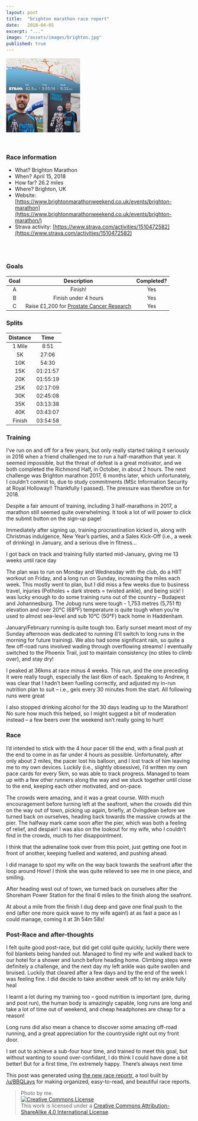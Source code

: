 ```yaml
---
layout: post
title:  "brighton marathon race report"
date:   2018-04-05
excerpt: "..."
image: "/assets/images/brighton.jpg"
published: true
---
```



<span class="image left"><img src="/assets/images/brighton_marathon.jpg" alt="" width=200></span>

<br>

### Race information
- What? Brighton Marathon
- When? April 15, 2018
- How far? 26.2 miles
- Where? Brighton, UK
- Website: [https://www.brightonmarathonweekend.co.uk/events/brighton-marathon](https://www.brightonmarathonweekend.co.uk/events/brighton-marathon/)
- Strava activity: [https://www.strava.com/activities/1510472582](https://www.strava.com/activities/1510472582)

<br>
<br>

### Goals

| Goal |                                             Description                                            | Completed? |
|:----:|:--------------------------------------------------------------------------------------------------:|:----------:|
| A    | Finish!                                                                                            | Yes        |
| B    | Finish under 4 hours                                                                               | Yes        |
| C    | Raise £1,200 for [Prostate Cancer Research](https://www.justgiving.com/fundraising/skbrighton2018) | Yes        |

### Splits

| Distance |   Time   |
|:--------:|:--------:|
| 1 Mile   | 8:51     |
| 5K       | 27:06    |
| 10K      | 54:30    |
| 15K      | 01:21:57 |
| 20K      | 01:55:19 |
| 25K      | 02:17:09 |
| 30K      | 02:45:08 |
| 35K      | 03:13:38 |
| 40K      | 03:43:07 |
| Finish   | 03:54:58 |

### Training

I’ve run on and off for a few years, but only really started taking it seriously in 2016 when a friend challenged me to run a half-marathon that year. It seemed impossible, but the threat of defeat is a great motivator, and we both completed the Richmond Half, in October, in about 2 hours. The next challenge was Brighton marathon 2017, 6 months later, which unfortunately, I couldn’t commit to, due to study commitments (MSc Information Security at Royal Holloway!! Thankfully I passed). The pressure was therefore on for 2018. 

Despite a fair amount of training, including 3 half-marathons in 2017, a marathon still seemed quite overwhelming. It took a lot of will power to click the submit button on the sign-up page! 

Immediately after signing up, training procrastination kicked in, along with Christmas indulgence, New Year’s parties, and a Sales Kick-Off (i.e., a week of drinking) in January, and a serious dive in fitness…

I got back on track and training fully started mid-January, giving me 13 weeks until race day

The plan was to run on Monday and Wednesday with the club, do a HIIT workout on Friday, and a long run on Sunday, increasing the miles each week. This mostly went to plan, but I did miss a few weeks due to business travel, injuries (Potholes + dark streets = twisted ankle), and being sick! I was lucky enough to do some training runs out of the country – Budapest and Johannesburg. The Jobug runs were tough - 1,753 metres (5,751 ft) elevation and over 20°C (68°F) temperature is quite tough when you’re used to almost sea-level and sub 10°C (50°F) back home in Haddenham.

January/February running is quite tough too. Early sunset meant most of my Sunday afternoon was dedicated to running (I’ll switch to long runs in the morning for future training). We also had some significant rain, so quite a few off-road runs involved wading through overflowing streams! I eventually switched to the Phoenix Trail, just to maintain consistency (no stiles to climb over), and stay dry!

I peaked at 36kms at race minus 4 weeks. This run, and the one preceding it were really tough, especially the last 6km of each. Speaking to Andrew, it was clear that I hadn’t been fuelling correctly, and adjusted my in-run nutrition plan to suit – i.e., gels every 30 minutes from the start. All following runs were great

I also stopped drinking alcohol for the 30 days leading up to the Marathon! No sure how much this helped, so I might suggest a bit of moderation instead – a few beers over the weekend isn’t really going to hurt!

### Race
I’d intended to stick with the 4 hour pacer till the end, with a final push at the end to come in as far under 4 hours as possible. Unfortunately, after only about 2 miles, the pacer lost his balloon, and I lost track of him leaving me to my own devices. Luckily (i.e., slightly obsessive), I’d written my own pace cards for every 5km, so was able to track progress. Managed to team up with a few other runners along the way and we stuck together until close to the end, keeping each other motivated, and on-pace.

The crowds were amazing, and it was a great course. With much encouragement before turning left at the seafront, when the crowds did thin on the way out of town, picking up again, briefly, at Ovingdean before we turned back on ourselves, heading back towards the massive crowds at the pier.
The halfway mark came soon after the pier, which was both a feeling of relief, and despair! I was also on the lookout for my wife, who I couldn’t find in the crowds, much to her disappointment.

I think that the adrenaline took over from this point, just getting one foot in front of another, keeping fuelled and watered, and pushing ahead.

I did manage to spot my wife on the way back towards the seafront after the loop around Hove! I think she was quite relieved to see me in one piece, and smiling.

After heading west out of town, we turned back on ourselves after the Shoreham Power Station for the final 6 miles to the finish along the seafront.

At about a mile from the finish I dug deep and gave one final push to the end (after one more quick wave to my wife again!) at as fast a pace as I could manage, coming it at 3h 54m 58s!

### Post-Race and after-thoughts 
I felt quite good post-race, but did get cold quite quickly, luckily there were foil blankets being handed out. Managed to find my wife and walked back to our hotel for a shower and lunch before heading home. Climbing steps were definitely a challenge, and the next day my left ankle was quite swollen and bruised. Luckily that cleared after a few days and by the end of the week I was feeling fine. I did decide to take another week off to let my ankle fully heal

I learnt a lot during my training too – good nutrition is important (pre, during and post run), the human body is amazingly capable, long runs are long and take a lot of time out of weekend, and cheap headphones are cheap for a reason! 

Long runs did also mean a chance to discover some amazing off-road running, and a great appreciation for the countryside right out my front door.

I set out to achieve a sub-four hour time, and trained to meet this goal, but without wanting to sound over-confidant, I do think I could have done a bit better! But for a first time, I’m extremely happy. There’s always next time

This post was generated using [the new race reportr](https://martellaj.github.io/race-reportr/), a tool built by [/u/BBQLays](https://www.reddit.com/u/bbqlays) for making organized, easy-to-read, and beautiful race reports.


> Photo by me. <br /><a rel="license" href="http://creativecommons.org/licenses/by-sa/4.0/"><img alt="Creative Commons License" style="border-width:0" src="https://i.creativecommons.org/l/by-sa/4.0/88x31.png" /></a><br />This work is licensed under a <a rel="license" href="http://creativecommons.org/licenses/by-sa/4.0/">Creative Commons Attribution-ShareAlike 4.0 International License</a>.